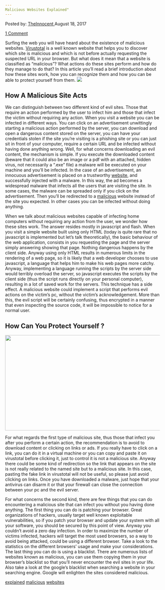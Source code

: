 ```yaml
---
Malicious Websites Explained"
---
```

<article class="post-listing post-22025 post type-post status-publish format-standard has-post-thumbnail hentry  tag-explained tag-malicious tag-websites">
<div class="post-inner">
    <span>Posted by: <a href="https://www.deepdotweb.com/author/theinnocent/" title="">TheInnocent </a></span>
<span>August 18, 2017</span>
    
<span><a href="https://www.deepdotweb.com/2017/08/18/malicious-websites-explained/#comments">1 Comment</a></span>
</p>
<div class="clear"></div>
    
<p>Surfing the web you will have heard about the existence of malicious websites. <a href="about:blank">Virustotal</a> is a well known website that helps you to discover which site is malicious and which is not before actually requesting the suspected URL in your browser. But what does it mean that a website is classified as “malicious”? What actions do these sites perform and how do they manage to do that? In this article you’ll read a brief introduction about how these sites work, how you can recognize them and how you can be able to protect yourself from them. <img class="wp-image-22031 aligncenter" src="/imgs/2017/08/word-image-13.png" /></p>
<h2>How A Malicious Site Acts</h2>
<p>We can distinguish between two different kind of evil sites. Those that require an action performed by the user to infect him and those that infect the victim without requiring any action. When you visit a website you can be infected in different ways. You can click on an advertisement unwittingly starting a malicious action performed by the server, you can download and open a dangerous content stored on the server, you can have your credentials stolen if the site you’re visiting is a phishing site or you can just sit in front of your computer, require a certain URL and be infected without having done anything wrong. Well, for what concerns downloading an evil content, the mechanism is simple. If you execute the downloaded content (beware that it could also be an image or a pdf with an attached, hidden virus, not necessarily a “.exe” file) a malware will be executed on your machine and you’ll be infected. In the case of an advertisement, an innocuous advertisement is placed on a trustworthy <a href="https://www.deepdotweb.com/2017/05/22/acropolismarketshutdown/">website</a>, and successfully injected with a malware. In this way, the ad becomes a widespread malware that infects all the users that are visiting the site. In some cases, the malware can be spreaded only if you click on the advertisement. Then you’ll be redirected to a <a href="https://www.deepdotweb.com/2016/12/07/maliciously-crafted-images-spread-malware/">malicious</a> website instead of the site you expected. In other cases you can be infected without doing anything.</p>
<p>When we talk about malicious websites capable of infecting home computers without requiring any action from the user, we wonder how these sites work. The answer resides mostly in javascript and flash. When you visit a simple website built using only HTML (today is quite rare that no javascript is implemented but let’s talk theoretically), the basic behaviour of the web application, consists in you requesting the page and the server simply answering showing that page. Nothing dangerous happens by the client side. Anyway using only HTML results in numerous limits in the rendering of a web page, so it is likely that a web developer chooses to use javascript, a language that helps him to make his web pages more catchy. Anyway, implementing a language running the scripts by the server side would terribly overload the server, so javascript executes the scripts by the client side (thus the script runs directly on your personal computer), resulting in a lot of saved work for the servers. This technique has a side effect. A malicious website could implement a script that performs evil actions on the victim’s pc, without the victim’s acknowledgement. More than this, the evil script will be certainly confusing, thus encrypted in a manner that even inspecting the source code, it will be impossible to notice for a normal user.</p>
<h2>How Can You Protect Yourself ?</h2>
<p><img class="wp-image-22032 aligncenter" src="/imgs/2017/08/word-image-14.png" width="530" height="310" srcset="/imgs/2017/08/word-image-14.png 2500w, /imgs/2017/08/word-image-14-300x175.png 300w, /imgs/2017/08/word-image-14-1024x598.png 1024w" sizes="(max-width: 530px) 100vw, 530px" /></p>
<p>For what regards the first type of malicious site, thus those that infect you after you perform a certain action, the recommendation is to avoid to download content or clicking on links or ads. If you really have to click on a link, you can do it in a virtual machine or you can copy and paste it on virustotal before clicking it, just to control it is not a malicious site. Anyway there could be some kind of redirection so the link that appears on the site is not really related to the named site but to a malicious site. In this case, pasting the fake link in virustotal will not be useful, so please just avoid clicking on links. Once you have downloaded a malware, just hope that your antivirus can disarm it or that your firewall can close the connection between your pc and the evil server.</p>
<p>For what concerns the second kind, there are few things that you can do encountering a malicious site that can infect you without you having done anything. The first thing you can do is patching your browser. Great organizations of hackers, usually target well known exploitable vulnerabilities, so if you patch your browser and update your system with all your software, you should be secured by this point of view. Anyway you couldn’t avoid a zero day infection. In order to maximize the number of victims infected, hackers will target the most used browsers, so a way to avoid being attacked, could be using a different browser. Take a look to the statistics on the different browsers’ usage and make your considerations. The last thing you can do is using a blacklist. There are numerous lists of websites known as malicious, you can use them copying them in your browser’s blacklist so that you’ll never encounter the evil sites in your life. Also take a look at the google’s blacklist when searching a website in your searching engine. Google will enlighten the sites considered malicious.</p>
</div>
<a href="https://www.deepdotweb.com/tag/explained/" rel="tag">explained</a> <a href="https://www.deepdotweb.com/tag/malicious/" rel="tag">malicious</a> <a href="https://www.deepdotweb.com/tag/websites/" rel="tag">websites</a></span> <span style="display:none" class="updated">2017-08-18</span>
<div style="display:none" class="vcard author" itemprop="author" itemscope itemtype="http://schema.org/Person"><strong class="fn" itemprop="name"><a href="https://www.deepdotweb.com/author/theinnocent/" title="Posts by TheInnocent" rel="author">TheInnocent</a></strong></div>
    
